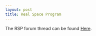 ```yaml
---
layout: post
title: Real Space Program
---
```


The RSP forum thread can be found [Here](http://forum.kerbalspaceprogram.com/index.php?/topic/130143-real-space-program-launch-todayscrubbed/&page=1).
